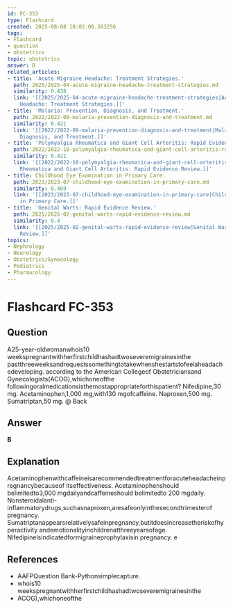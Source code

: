 ```yaml
---
id: FC-353
type: Flashcard
created: 2025-08-08 10:02:00.503256
tags:
- Flashcard
- question
- obstetrics
topic: obstetrics
answer: B
related_articles:
- title: 'Acute Migraine Headache: Treatment Strategies.'
  path: 2025/2025-04-acute-migraine-headache-treatment-strategies.md
  similarity: 0.438
  link: '[[2025/2025-04-acute-migraine-headache-treatment-strategies|Acute Migraine
    Headache: Treatment Strategies.]]'
- title: 'Malaria: Prevention, Diagnosis, and Treatment.'
  path: 2022/2022-09-malaria-prevention-diagnosis-and-treatment.md
  similarity: 0.421
  link: '[[2022/2022-09-malaria-prevention-diagnosis-and-treatment|Malaria: Prevention,
    Diagnosis, and Treatment.]]'
- title: 'Polymyalgia Rheumatica and Giant Cell Arteritis: Rapid Evidence Review.'
  path: 2022/2022-10-polymyalgia-rheumatica-and-giant-cell-arteritis-rapid-eviden.md
  similarity: 0.421
  link: '[[2022/2022-10-polymyalgia-rheumatica-and-giant-cell-arteritis-rapid-eviden|Polymyalgia
    Rheumatica and Giant Cell Arteritis: Rapid Evidence Review.]]'
- title: Childhood Eye Examination in Primary Care.
  path: 2023/2023-07-childhood-eye-examination-in-primary-care.md
  similarity: 0.409
  link: '[[2023/2023-07-childhood-eye-examination-in-primary-care|Childhood Eye Examination
    in Primary Care.]]'
- title: 'Genital Warts: Rapid Evidence Review.'
  path: 2025/2025-02-genital-warts-rapid-evidence-review.md
  similarity: 0.4
  link: '[[2025/2025-02-genital-warts-rapid-evidence-review|Genital Warts: Rapid Evidence
    Review.]]'
topics:
- Nephrology
- Neurology
- Obstetrics/Gynecology
- Pediatrics
- Pharmacology
---
```


# Flashcard FC-353

## Question

A25-year-oldwomanwhois10 weekspregnantwithherfirstchildhashadtwoseveremigrainesinthe pastthreeweeksandrequestssomethingtotakewhenshestartstofeelaheadachedeveloping. according to the American Collegeof Obstetriciansand Gynecologists(ACOG),whichoneofthe followingoralmedicationsisthemostappropriateforthispatient? Nifedipine,30 mg. Acetaminophen,1,000 mg,with130 mgofcaffeine. Naproxen,500 mg. Sumatriptan,50 mg. @ Back

## Answer

**B**

## Explanation

Acetaminophenwithcaffeineisarecommendedtreatmentforacuteheadacheinpregnancybecauseof itseffectiveness. Acetaminophenshould belimitedto3,000 mgdailyandcaffeineshould belimitedto 200 mgdaily. Nonsteroidalanti-inflammatorydrugs,suchasnaproxen,aresafeonlyinthesecondtrimesterof pregnancy. Sumatriptanappearsrelativelysafeinpregnancy,butitdoesincreasetheriskofhyperactivity andemotionalityinchildrenatthreeyearsofage. Nifedipineisindicatedformigraineprophylaxisin pregnancy. e

## References

- AAFPQuestion Bank-Pythonsimplecapture.
- whois10 weekspregnantwithherfirstchildhashadtwoseveremigrainesinthe
- ACOG),whichoneofthe

